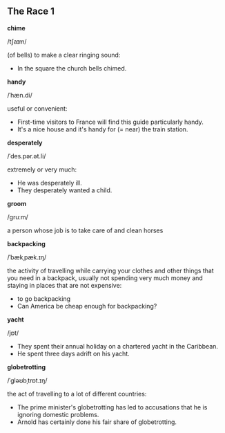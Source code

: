 ## The Race 1

**chime**

/tʃaɪm/

(of bells) to make a clear ringing sound:

* In the square the church bells chimed.

**handy**

/ˈhæn.di/

useful or convenient:

* First-time visitors to France will find this guide particularly handy.
* It's a nice house and it's handy for (= near) the train station.

**desperately**

/ˈdes.pər.ət.li/

extremely or very much:

* He was desperately ill.
* They desperately wanted a child.

**groom**

/ɡruːm/

a person whose job is to take care of and clean horses

**backpacking**

/ˈbækˌpæk.ɪŋ/

the activity of travelling while carrying your clothes and other things that you need in a backpack, usually not spending very much money and staying in places that are not expensive:

* to go backpacking
* Can America be cheap enough for backpacking?

**yacht**

/jɒt/

* They spent their annual holiday on a chartered yacht in the Caribbean.
* He spent three days adrift on his yacht.

**globetrotting**

/ˈɡləʊbˌtrɒt.ɪŋ/

the act of travelling to a lot of different countries:

* The prime minister's globetrotting has led to accusations that he is ignoring domestic problems.
* Arnold has certainly done his fair share of globetrotting.
